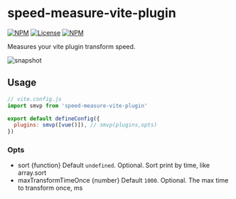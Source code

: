 # speed-measure-vite-plugin

[![NPM](https://badgen.net/npm/v/speed-measure-vite-plugin)](https://www.npmjs.com/package/speed-measure-vite-plugin)
[![License](https://img.shields.io/github/license/lbb00/speed-measure-vite-plugin.svg)](https://github.com/lbb00/speed-measure-vite-plugin/blob/master/LICENSE)
[![NPM](https://img.shields.io/npm/dt/speed-measure-vite-plugin.svg)](https://www.npmjs.com/package/speed-measure-vite-plugin)

Measures your vite plugin transform speed.

![snapshot](https://github.com/lbb00/speed-measure-vite-plugin/blob/docs/snapshot.png)

## Usage

```javascript
// vite.config.js
import smvp from 'speed-measure-vite-plugin'

export default defineConfig({
  plugins: smvp([vue()]), // smvp(plugins,opts)
})
```

### Opts

- sort {function} Default `undefined`. Optional. Sort print by time, like array.sort
- maxTransformTimeOnce {number} Default `1000`. Optional. The max time to transform once, ms
